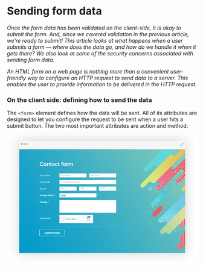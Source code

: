 # Sending form data

*Once the form data has been validated on the client-side, it is okay to submit the form. And, since we covered validation in the previous article, we're ready to submit! This article looks at what happens when a user submits a form — where does the data go, and how do we handle it when it gets there? We also look at some of the security concerns associated with sending form data.*

*An HTML form on a web page is nothing more than a convenient user-friendly way to configure an HTTP request to send data to a server. This enables the user to provide information to be delivered in the HTTP request.*

### On the client side: defining how to send the data
The ```<form>``` element defines how the data will be sent. All of its attributes are designed to let you configure the request to be sent when a user hits a submit button. The two most important attributes are action and method.
![](img/contact-form.png)
